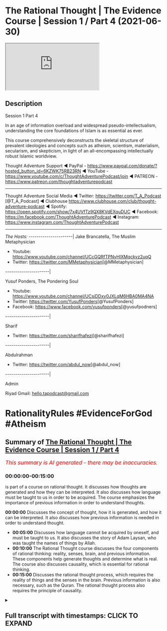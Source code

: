 # The Rational Thought | The Evidence Course | Session 1 / Part 4 (2021-06-30)

<iframe loading='lazy' allow='autoplay' src='https://www.youtube.com/embed/Nb7HHZDr5vU'></iframe>

## Description

Session 1 Part 4

In an age of information overload and widespread pseudo-intellectualism, understanding the core foundations of Islam is as essential as ever.

This course comprehensively deconstructs the skeletal structure of prevalent ideologies and concepts such as atheism, scientism, materialism, secularism, and skepticism, in light of an all-encompassing intellectually robust Islamic worldview.

Thought Adventure Support
◄ PayPal - <https://www.paypal.com/donate/?hosted_button_id=6KZWK75RB23RN>
◄ YouTube - <https://www.youtube.com/c/ThoughtAdventurePodcast/join>
◄ PATREON - <https://www.patreon.com/thoughtadventurepodcast>
____________________________________________________________________

Thought Adventure Social Media
◄ Twitter: <https://twitter.com/T_A_Podcast​​> [@T_A_Podcast]
◄ Clubhouse <https://www.clubhouse.com/club/thought-adventure-podcast>
◄ Spotify: <https://open.spotify.com/show/7x4UVfTz9QX8KVdEXquDUC>
◄ Facebook: <https://m.facebook.com/ThoughtAdventurePodcast>
◄ Instagram: <https://www.instagram.com/ThoughtAdventurePodcast​>

----------------------------------------------------------------

*The Hosts:*
----------------------|
Jake Brancatella, The Muslim Metaphysician

- Youtube: <https://www.youtube.com/channel/UCcGQRfTPNyHlXMqckvz2uqQ>
- Twitter:  <https://twitter.com/MMetaphysician​​> [@MMetaphysician]

----------------------|

Yusuf Ponders, The Pondering Soul

- Youtube: <https://www.youtube.com/channel/UCsiDDxy0JXLqM6HBA0MA4NA>
- Twitter: <https://twitter.com/YusufPonders​​> [@YusufPonders]
- Facebook: <https://www.facebook.com/yusufponders​> [@yusufpodners]

----------------------|

Sharif

- Twitter: <https://twitter.com/sharifhafezi​​> [@sharifhafezi]

----------------------|

Abdulrahman

- Twitter: <https://twitter.com/abdul_now​> [@abdul_now]

----------------------|

Admin

Riyad
Gmail: hello.tapodcast@gmail.com

# RationalityRules #EvidenceForGod #Atheism

## Summary of [The Rational Thought | The Evidence Course | Session 1 / Part 4](https://www.youtube.com/watch?v=Nb7HHZDr5vU)

*<span style="color:red; font-size:125%">This summary is AI generated - there may be inaccuracies</span>. [](/)*

### <a onclick="modifyYTiframeseektime('0')">00:00:00-00:15:00</a>

 is part of a course on rational thought. It discusses how thoughts are generated and how they can be interpreted. It also discusses how language must be taught to us in order to be acquired. The course emphasizes the importance of previous information in order to understand thoughts.

**<a onclick="modifyYTiframeseektime('0')">00:00:00</a>** Discusses the concept of thought, how it is generated, and how it can be interpreted. It also discusses how previous information is needed in order to understand thought.

- **<a onclick="modifyYTiframeseektime('300')">00:05:00</a>** Discusses how language cannot be acquired by oneself, and must be taught to us. It also discusses the story of Adam Laysan, who was taught the names of things by Allah.
- **<a onclick="modifyYTiframeseektime('600')">00:10:00</a>** The Rational Thought course discusses the four components of rational thinking: reality, senses, brain, and previous information. These components help generate thoughts and determine what is real. The course also discusses causality, which is essential for rational thinking.
- **<a onclick="modifyYTiframeseektime('900')">00:15:00</a>** Discusses the rational thought process, which requires the reality of things and the senses in the brain. Previous information is also necessary, such as the Quran. The rational thought process also requires the principle of causality.

<details><summary><h2>Full transcript with timestamps: CLICK TO EXPAND</h2></summary>

<a onclick="modifyYTiframeseektime('15')">0:00:15</a> so you're about to sit down and watch  
<a onclick="modifyYTiframeseektime('17')">0:00:17</a> this video  
<a onclick="modifyYTiframeseektime('18')">0:00:18</a> and suddenly somebody knocks on the door  
<a onclick="modifyYTiframeseektime('21')">0:00:21</a> would it be rational to say that there  
<a onclick="modifyYTiframeseektime('24')">0:00:24</a> is somebody behind the door  
<a onclick="modifyYTiframeseektime('26')">0:00:26</a> or rational to say that somebody or  
<a onclick="modifyYTiframeseektime('28')">0:00:28</a> something has caused that knocking  
<a onclick="modifyYTiframeseektime('31')">0:00:31</a> obviously yes it's a rational concept or  
<a onclick="modifyYTiframeseektime('33')">0:00:33</a> rational idea  
<a onclick="modifyYTiframeseektime('35')">0:00:35</a> that the door doesn't cause its own  
<a onclick="modifyYTiframeseektime('36')">0:00:36</a> knocking and therefore there must be  
<a onclick="modifyYTiframeseektime('38')">0:00:38</a> something that has caused the knocking  
<a onclick="modifyYTiframeseektime('40')">0:00:40</a> from a state of non-knocking so we  
<a onclick="modifyYTiframeseektime('43')">0:00:43</a> naturally asked that and we didn't  
<a onclick="modifyYTiframeseektime('44')">0:00:44</a> actually come to that conclusion  
<a onclick="modifyYTiframeseektime('46')">0:00:46</a> now imagine if somebody turned around  
<a onclick="modifyYTiframeseektime('47')">0:00:47</a> and said well the guy behind the door  
<a onclick="modifyYTiframeseektime('49')">0:00:49</a> has green eyes and i ask how do you know  
<a onclick="modifyYTiframeseektime('52')">0:00:52</a> he has green eyes  
<a onclick="modifyYTiframeseektime('53')">0:00:53</a> and he says well i can tell from the  
<a onclick="modifyYTiframeseektime('55')">0:00:55</a> knocking now does that make a rational  
<a onclick="modifyYTiframeseektime('57')">0:00:57</a> sense  
<a onclick="modifyYTiframeseektime('58')">0:00:58</a> would that be rationally justifiable  
<a onclick="modifyYTiframeseektime('61')">0:01:01</a> obviously  
<a onclick="modifyYTiframeseektime('62')">0:01:02</a> it's not rationally justifiable so  
<a onclick="modifyYTiframeseektime('65')">0:01:05</a> intuitively the reason why i give this  
<a onclick="modifyYTiframeseektime('67')">0:01:07</a> example because intuitively  
<a onclick="modifyYTiframeseektime('69')">0:01:09</a> we can understand that you know we can  
<a onclick="modifyYTiframeseektime('72')">0:01:12</a> identify what is rational and what is  
<a onclick="modifyYTiframeseektime('74')">0:01:14</a> irrational we have that sort of  
<a onclick="modifyYTiframeseektime('76')">0:01:16</a> intuitive knowledge regardless of that  
<a onclick="modifyYTiframeseektime('78')">0:01:18</a> but what we want to try and do today in  
<a onclick="modifyYTiframeseektime('81')">0:01:21</a> this session  
<a onclick="modifyYTiframeseektime('82')">0:01:22</a> is to precisely lay out the meaning  
<a onclick="modifyYTiframeseektime('86')">0:01:26</a> of thought and how thought is generated  
<a onclick="modifyYTiframeseektime('89')">0:01:29</a> and therefore look at some of the key  
<a onclick="modifyYTiframeseektime('92')">0:01:32</a> components  
<a onclick="modifyYTiframeseektime('93')">0:01:33</a> that we will utilize in order to look at  
<a onclick="modifyYTiframeseektime('96')">0:01:36</a> the question  
<a onclick="modifyYTiframeseektime('96')">0:01:36</a> whether the creator exists or not and  
<a onclick="modifyYTiframeseektime('99')">0:01:39</a> this aspect  
<a onclick="modifyYTiframeseektime('100')">0:01:40</a> is a little bit more trickier when  
<a onclick="modifyYTiframeseektime('101')">0:01:41</a> you're trying to make it more explicit  
<a onclick="modifyYTiframeseektime('107')">0:01:47</a> so the first question that will help us  
<a onclick="modifyYTiframeseektime('108')">0:01:48</a> elucidate what rational thinking is is  
<a onclick="modifyYTiframeseektime('110')">0:01:50</a> to understand  
<a onclick="modifyYTiframeseektime('111')">0:01:51</a> how do we generate thoughts in the first  
<a onclick="modifyYTiframeseektime('113')">0:01:53</a> place i'll give some basic examples to  
<a onclick="modifyYTiframeseektime('116')">0:01:56</a> to shall explain this point so imagine  
<a onclick="modifyYTiframeseektime('119')">0:01:59</a> you had  
<a onclick="modifyYTiframeseektime('119')">0:01:59</a> a person who's blind and he's been blind  
<a onclick="modifyYTiframeseektime('122')">0:02:02</a> from birth  
<a onclick="modifyYTiframeseektime('123')">0:02:03</a> and you say to him the chair is red you  
<a onclick="modifyYTiframeseektime('126')">0:02:06</a> know  
<a onclick="modifyYTiframeseektime('126')">0:02:06</a> he's been blind from birth and you told  
<a onclick="modifyYTiframeseektime('128')">0:02:08</a> him the chair is red he might understand  
<a onclick="modifyYTiframeseektime('130')">0:02:10</a> what a chair is  
<a onclick="modifyYTiframeseektime('131')">0:02:11</a> but would he understand what red is well  
<a onclick="modifyYTiframeseektime('133')">0:02:13</a> obviously not because he has no  
<a onclick="modifyYTiframeseektime('135')">0:02:15</a> conception of color  
<a onclick="modifyYTiframeseektime('136')">0:02:16</a> he's never seen color in his life let  
<a onclick="modifyYTiframeseektime('138')">0:02:18</a> alone the red color  
<a onclick="modifyYTiframeseektime('141')">0:02:21</a> similarly if i was to ask you the  
<a onclick="modifyYTiframeseektime('142')">0:02:22</a> question what does coke  
<a onclick="modifyYTiframeseektime('144')">0:02:24</a> taste like and here obviously i'm  
<a onclick="modifyYTiframeseektime('146')">0:02:26</a> talking about cola coke  
<a onclick="modifyYTiframeseektime('148')">0:02:28</a> not the other type the haram type  
<a onclick="modifyYTiframeseektime('152')">0:02:32</a> and and you'd probably say well coke  
<a onclick="modifyYTiframeseektime('155')">0:02:35</a> it tastes like coke yeah  
<a onclick="modifyYTiframeseektime('158')">0:02:38</a> now you explain it by what you've sensed  
<a onclick="modifyYTiframeseektime('162')">0:02:42</a> but if you maybe try a little harder in  
<a onclick="modifyYTiframeseektime('164')">0:02:44</a> terms of explaining it you might turn  
<a onclick="modifyYTiframeseektime('165')">0:02:45</a> around and say well it tastes fizzy  
<a onclick="modifyYTiframeseektime('166')">0:02:46</a> tastes sweet  
<a onclick="modifyYTiframeseektime('167')">0:02:47</a> has a caramel type of taste and what  
<a onclick="modifyYTiframeseektime('170')">0:02:50</a> we're now doing is when we're talking  
<a onclick="modifyYTiframeseektime('172')">0:02:52</a> about  
<a onclick="modifyYTiframeseektime('172')">0:02:52</a> what does you know how to generate  
<a onclick="modifyYTiframeseektime('174')">0:02:54</a> thinking within a blind man  
<a onclick="modifyYTiframeseektime('176')">0:02:56</a> or how to explain what coke uh  
<a onclick="modifyYTiframeseektime('179')">0:02:59</a> coke tastes like then what we're doing  
<a onclick="modifyYTiframeseektime('182')">0:03:02</a> is  
<a onclick="modifyYTiframeseektime('183')">0:03:03</a> we're describing things through  
<a onclick="modifyYTiframeseektime('185')">0:03:05</a> previously sensed reality with a blind  
<a onclick="modifyYTiframeseektime('187')">0:03:07</a> person he hasn't got the ability to  
<a onclick="modifyYTiframeseektime('189')">0:03:09</a> comprehend because he's not previously  
<a onclick="modifyYTiframeseektime('191')">0:03:11</a> sensed it  
<a onclick="modifyYTiframeseektime('192')">0:03:12</a> with the person who's drank coke or has  
<a onclick="modifyYTiframeseektime('195')">0:03:15</a> if he's never drank that if he's drunk  
<a onclick="modifyYTiframeseektime('197')">0:03:17</a> fizzy drinks and he's drunk sweet drinks  
<a onclick="modifyYTiframeseektime('199')">0:03:19</a> then he can understand he can  
<a onclick="modifyYTiframeseektime('201')">0:03:21</a> correlate with what you're saying he can  
<a onclick="modifyYTiframeseektime('203')">0:03:23</a> generate a thought okay  
<a onclick="modifyYTiframeseektime('204')">0:03:24</a> i understand what physios i understand  
<a onclick="modifyYTiframeseektime('206')">0:03:26</a> what sweet is and therefore when you're  
<a onclick="modifyYTiframeseektime('208')">0:03:28</a> saying that coke tastes fizzy and sweet  
<a onclick="modifyYTiframeseektime('210')">0:03:30</a> then i can sort of understand that i can  
<a onclick="modifyYTiframeseektime('212')">0:03:32</a> appreciate that  
<a onclick="modifyYTiframeseektime('213')">0:03:33</a> so you're describing things based upon  
<a onclick="modifyYTiframeseektime('216')">0:03:36</a> previously sensed reality  
<a onclick="modifyYTiframeseektime('218')">0:03:38</a> and these things are stored in our heads  
<a onclick="modifyYTiframeseektime('220')">0:03:40</a> so i can interpret and understand what  
<a onclick="modifyYTiframeseektime('221')">0:03:41</a> someone else  
<a onclick="modifyYTiframeseektime('223')">0:03:43</a> saying and when they describe something  
<a onclick="modifyYTiframeseektime('225')">0:03:45</a> uh  
<a onclick="modifyYTiframeseektime('226')">0:03:46</a> through this reference point of my  
<a onclick="modifyYTiframeseektime('228')">0:03:48</a> previously stored  
<a onclick="modifyYTiframeseektime('229')">0:03:49</a> idea let me give you another example  
<a onclick="modifyYTiframeseektime('232')">0:03:52</a> let's say i found a stone tablet and  
<a onclick="modifyYTiframeseektime('234')">0:03:54</a> found written on it  
<a onclick="modifyYTiframeseektime('236')">0:03:56</a> is some ancient egyptian hieroglyphs  
<a onclick="modifyYTiframeseektime('238')">0:03:58</a> could i understand a language  
<a onclick="modifyYTiframeseektime('240')">0:04:00</a> just by sensing the stone tablet by  
<a onclick="modifyYTiframeseektime('243')">0:04:03</a> looking at the language the hieroglyphic  
<a onclick="modifyYTiframeseektime('245')">0:04:05</a> language  
<a onclick="modifyYTiframeseektime('246')">0:04:06</a> if you had no knowledge of the  
<a onclick="modifyYTiframeseektime('248')">0:04:08</a> hieroglyphics would it be possible  
<a onclick="modifyYTiframeseektime('250')">0:04:10</a> no it wouldn't it would be impossible  
<a onclick="modifyYTiframeseektime('253')">0:04:13</a> and in fact it  
<a onclick="modifyYTiframeseektime('254')">0:04:14</a> was impossible to understand the ancient  
<a onclick="modifyYTiframeseektime('256')">0:04:16</a> egyptian language the hieroglyphic  
<a onclick="modifyYTiframeseektime('258')">0:04:18</a> language  
<a onclick="modifyYTiframeseektime('259')">0:04:19</a> because it became a lost language it was  
<a onclick="modifyYTiframeseektime('261')">0:04:21</a> only when they discovered  
<a onclick="modifyYTiframeseektime('263')">0:04:23</a> the rosetta stone and here what they had  
<a onclick="modifyYTiframeseektime('266')">0:04:26</a> was egyptian  
<a onclick="modifyYTiframeseektime('267')">0:04:27</a> hieroglyphs at the top and below it  
<a onclick="modifyYTiframeseektime('270')">0:04:30</a> was ancient greek and because it had  
<a onclick="modifyYTiframeseektime('272')">0:04:32</a> knowledge of the ancient greek  
<a onclick="modifyYTiframeseektime('274')">0:04:34</a> they were able to correspond the words  
<a onclick="modifyYTiframeseektime('276')">0:04:36</a> and the meanings and the sentences from  
<a onclick="modifyYTiframeseektime('278')">0:04:38</a> the hieroglyphs the ancient greek to  
<a onclick="modifyYTiframeseektime('280')">0:04:40</a> start to  
<a onclick="modifyYTiframeseektime('282')">0:04:42</a> decipher what each word meant because  
<a onclick="modifyYTiframeseektime('284')">0:04:44</a> they  
<a onclick="modifyYTiframeseektime('285')">0:04:45</a> already had the previous information of  
<a onclick="modifyYTiframeseektime('287')">0:04:47</a> ancient greek it was still it already  
<a onclick="modifyYTiframeseektime('288')">0:04:48</a> existed  
<a onclick="modifyYTiframeseektime('290')">0:04:50</a> so the reason why i give this example is  
<a onclick="modifyYTiframeseektime('292')">0:04:52</a> because when we sense the reality we  
<a onclick="modifyYTiframeseektime('294')">0:04:54</a> don't sense reality  
<a onclick="modifyYTiframeseektime('296')">0:04:56</a> without previous information we still  
<a onclick="modifyYTiframeseektime('298')">0:04:58</a> need something else  
<a onclick="modifyYTiframeseektime('299')">0:04:59</a> called previous information another  
<a onclick="modifyYTiframeseektime('302')">0:05:02</a> example of this is language and that's a  
<a onclick="modifyYTiframeseektime('304')">0:05:04</a> i think it's a key example here language  
<a onclick="modifyYTiframeseektime('307')">0:05:07</a> is not something that  
<a onclick="modifyYTiframeseektime('309')">0:05:09</a> we simply acquire through experience  
<a onclick="modifyYTiframeseektime('312')">0:05:12</a> so if you put a child in the middle of a  
<a onclick="modifyYTiframeseektime('315')">0:05:15</a> baby in the middle of the desert and it  
<a onclick="modifyYTiframeseektime('316')">0:05:16</a> grows up he's not going to acquire  
<a onclick="modifyYTiframeseektime('318')">0:05:18</a> language  
<a onclick="modifyYTiframeseektime('319')">0:05:19</a> he's going to have to learn language so  
<a onclick="modifyYTiframeseektime('320')">0:05:20</a> if it's kind of english he's not going  
<a onclick="modifyYTiframeseektime('322')">0:05:22</a> to acquire language on its own it's  
<a onclick="modifyYTiframeseektime('323')">0:05:23</a> going to have to be taught english  
<a onclick="modifyYTiframeseektime('325')">0:05:25</a> and english words or arabic or whatever  
<a onclick="modifyYTiframeseektime('327')">0:05:27</a> other language  
<a onclick="modifyYTiframeseektime('328')">0:05:28</a> in fact it won't even learn any language  
<a onclick="modifyYTiframeseektime('331')">0:05:31</a> this is a sad reality there are examples  
<a onclick="modifyYTiframeseektime('334')">0:05:34</a> of this  
<a onclick="modifyYTiframeseektime('335')">0:05:35</a> where children have been abandoned in  
<a onclick="modifyYTiframeseektime('337')">0:05:37</a> the jungles or been neglected in their  
<a onclick="modifyYTiframeseektime('339')">0:05:39</a> homes  
<a onclick="modifyYTiframeseektime('339')">0:05:39</a> where they have been isolated and  
<a onclick="modifyYTiframeseektime('342')">0:05:42</a> therefore  
<a onclick="modifyYTiframeseektime('342')">0:05:42</a> you know have not engaged or interacted  
<a onclick="modifyYTiframeseektime('345')">0:05:45</a> with other human beings they've not been  
<a onclick="modifyYTiframeseektime('347')">0:05:47</a> spoken to  
<a onclick="modifyYTiframeseektime('348')">0:05:48</a> and so they lost the ability to speak  
<a onclick="modifyYTiframeseektime('350')">0:05:50</a> they didn't speak when they were finally  
<a onclick="modifyYTiframeseektime('352')">0:05:52</a> rescued and this is an example of this  
<a onclick="modifyYTiframeseektime('354')">0:05:54</a> was the russian bird boy  
<a onclick="modifyYTiframeseektime('355')">0:05:55</a> because he was kept in a cage next to  
<a onclick="modifyYTiframeseektime('357')">0:05:57</a> birds and he started chirping like the  
<a onclick="modifyYTiframeseektime('359')">0:05:59</a> birds  
<a onclick="modifyYTiframeseektime('360')">0:06:00</a> and he was in 2008 and he was found when  
<a onclick="modifyYTiframeseektime('362')">0:06:02</a> he was eight years of age  
<a onclick="modifyYTiframeseektime('364')">0:06:04</a> in a cambodian cambodian jungle there  
<a onclick="modifyYTiframeseektime('367')">0:06:07</a> was a girl that was found when she was  
<a onclick="modifyYTiframeseektime('368')">0:06:08</a> 27 this is in 2007  
<a onclick="modifyYTiframeseektime('371')">0:06:11</a> and they found that they didn't have  
<a onclick="modifyYTiframeseektime('373')">0:06:13</a> language they didn't have like a basic  
<a onclick="modifyYTiframeseektime('375')">0:06:15</a> language they didn't have language  
<a onclick="modifyYTiframeseektime('376')">0:06:16</a> at all they just made grunts no language  
<a onclick="modifyYTiframeseektime('379')">0:06:19</a> at all  
<a onclick="modifyYTiframeseektime('380')">0:06:20</a> and also what's also very interesting is  
<a onclick="modifyYTiframeseektime('383')">0:06:23</a> that they found that these feral  
<a onclick="modifyYTiframeseektime('384')">0:06:24</a> they term feral children these children  
<a onclick="modifyYTiframeseektime('387')">0:06:27</a> that  
<a onclick="modifyYTiframeseektime('388')">0:06:28</a> did not have any interaction with human  
<a onclick="modifyYTiframeseektime('391')">0:06:31</a> language  
<a onclick="modifyYTiframeseektime('392')">0:06:32</a> before the age of seven lost the ability  
<a onclick="modifyYTiframeseektime('395')">0:06:35</a> to  
<a onclick="modifyYTiframeseektime('396')">0:06:36</a> learn grammar or make grammatically  
<a onclick="modifyYTiframeseektime('398')">0:06:38</a> correct speech  
<a onclick="modifyYTiframeseektime('399')">0:06:39</a> so they could after the age of seven  
<a onclick="modifyYTiframeseektime('401')">0:06:41</a> learn for example  
<a onclick="modifyYTiframeseektime('404')">0:06:44</a> uh and identify objects and the names of  
<a onclick="modifyYTiframeseektime('407')">0:06:47</a> objects  
<a onclick="modifyYTiframeseektime('408')">0:06:48</a> but they couldn't grammatically  
<a onclick="modifyYTiframeseektime('410')">0:06:50</a> construct  
<a onclick="modifyYTiframeseektime('411')">0:06:51</a> those vocabularies into a meaningful  
<a onclick="modifyYTiframeseektime('413')">0:06:53</a> sentence so they might turn around said  
<a onclick="modifyYTiframeseektime('415')">0:06:55</a> food eat but they wouldn't be able to  
<a onclick="modifyYTiframeseektime('417')">0:06:57</a> say the food is on the table  
<a onclick="modifyYTiframeseektime('419')">0:06:59</a> and i want to eat it yeah but they'd  
<a onclick="modifyYTiframeseektime('422')">0:07:02</a> rather they would just simply  
<a onclick="modifyYTiframeseektime('423')">0:07:03</a> use the vocab of that they look they so  
<a onclick="modifyYTiframeseektime('426')">0:07:06</a> this was the case  
<a onclick="modifyYTiframeseektime('427')">0:07:07</a> and what does this indicate it indicates  
<a onclick="modifyYTiframeseektime('429')">0:07:09</a> that actually  
<a onclick="modifyYTiframeseektime('430')">0:07:10</a> language that we acquire  
<a onclick="modifyYTiframeseektime('433')">0:07:13</a> cannot be something that we acquire  
<a onclick="modifyYTiframeseektime('435')">0:07:15</a> ourselves but rather it has to be taught  
<a onclick="modifyYTiframeseektime('437')">0:07:17</a> to us  
<a onclick="modifyYTiframeseektime('438')">0:07:18</a> including grammar so yes the brain has  
<a onclick="modifyYTiframeseektime('440')">0:07:20</a> to have the capacity to understand  
<a onclick="modifyYTiframeseektime('443')">0:07:23</a> and construct language grammatically but  
<a onclick="modifyYTiframeseektime('445')">0:07:25</a> you have to be supplied the input  
<a onclick="modifyYTiframeseektime('447')">0:07:27</a> that input comes from maybe a parent  
<a onclick="modifyYTiframeseektime('450')">0:07:30</a> people around us or society at large  
<a onclick="modifyYTiframeseektime('453')">0:07:33</a> that's the previous  
<a onclick="modifyYTiframeseektime('454')">0:07:34</a> information and so as a result we  
<a onclick="modifyYTiframeseektime('457')">0:07:37</a> realized that just  
<a onclick="modifyYTiframeseektime('458')">0:07:38</a> sensation alone doesn't lead and  
<a onclick="modifyYTiframeseektime('460')">0:07:40</a> generate to thinking  
<a onclick="modifyYTiframeseektime('462')">0:07:42</a> this was the point if you remember when  
<a onclick="modifyYTiframeseektime('463')">0:07:43</a> we talked about the empiricist and the  
<a onclick="modifyYTiframeseektime('465')">0:07:45</a> rationalists we said the empiricist said  
<a onclick="modifyYTiframeseektime('467')">0:07:47</a> you're not born with innate ideas  
<a onclick="modifyYTiframeseektime('469')">0:07:49</a> you just need to sense things well  
<a onclick="modifyYTiframeseektime('470')">0:07:50</a> actually we have to be born with certain  
<a onclick="modifyYTiframeseektime('472')">0:07:52</a> level of previous information  
<a onclick="modifyYTiframeseektime('474')">0:07:54</a> and certain level of innate ideas in  
<a onclick="modifyYTiframeseektime('476')">0:07:56</a> order to come up with  
<a onclick="modifyYTiframeseektime('478')">0:07:58</a> concepts otherwise just by sensation  
<a onclick="modifyYTiframeseektime('481')">0:08:01</a> alone  
<a onclick="modifyYTiframeseektime('481')">0:08:01</a> you wouldn't have that and this is a  
<a onclick="modifyYTiframeseektime('483')">0:08:03</a> profound profound  
<a onclick="modifyYTiframeseektime('485')">0:08:05</a> point because if it's the case that  
<a onclick="modifyYTiframeseektime('487')">0:08:07</a> language itself  
<a onclick="modifyYTiframeseektime('489')">0:08:09</a> cannot be acquired by ourselves it has  
<a onclick="modifyYTiframeseektime('492')">0:08:12</a> to be taught to us  
<a onclick="modifyYTiframeseektime('493')">0:08:13</a> then it makes sense when allah subhanahu  
<a onclick="modifyYTiframeseektime('496')">0:08:16</a> wa ta'ala in the quran  
<a onclick="modifyYTiframeseektime('497')">0:08:17</a> says in surah baqarah verse 4 31  
<a onclick="modifyYTiframeseektime('501')">0:08:21</a> and he taught adam all the names of  
<a onclick="modifyYTiframeseektime('504')">0:08:24</a> everything  
<a onclick="modifyYTiframeseektime('505')">0:08:25</a> then he showed them to the angels and  
<a onclick="modifyYTiframeseektime('507')">0:08:27</a> said tell me the names  
<a onclick="modifyYTiframeseektime('509')">0:08:29</a> of these if you are truthful hey allah  
<a onclick="modifyYTiframeseektime('512')">0:08:32</a> is mentioning the point that  
<a onclick="modifyYTiframeseektime('513')">0:08:33</a> adam laysan was taught the names of  
<a onclick="modifyYTiframeseektime('516')">0:08:36</a> things i the previous information was  
<a onclick="modifyYTiframeseektime('518')">0:08:38</a> first supplied  
<a onclick="modifyYTiframeseektime('519')">0:08:39</a> in terms of language and understanding  
<a onclick="modifyYTiframeseektime('522')">0:08:42</a> to  
<a onclick="modifyYTiframeseektime('522')">0:08:42</a> adam lesson from allah and  
<a onclick="modifyYTiframeseektime('526')">0:08:46</a> in the imam tabari's tafsir of this  
<a onclick="modifyYTiframeseektime('528')">0:08:48</a> story  
<a onclick="modifyYTiframeseektime('530')">0:08:50</a> he mentions further about how the angels  
<a onclick="modifyYTiframeseektime('534')">0:08:54</a> they came to adam islam and they started  
<a onclick="modifyYTiframeseektime('536')">0:08:56</a> to test him  
<a onclick="modifyYTiframeseektime('537')">0:08:57</a> you know his use of language they found  
<a onclick="modifyYTiframeseektime('539')">0:08:59</a> it you know novel  
<a onclick="modifyYTiframeseektime('541')">0:09:01</a> and so they asked him adam islam who is  
<a onclick="modifyYTiframeseektime('544')">0:09:04</a> the woman  
<a onclick="modifyYTiframeseektime('545')">0:09:05</a> who was created to be adam laysan's wife  
<a onclick="modifyYTiframeseektime('547')">0:09:07</a> and he  
<a onclick="modifyYTiframeseektime('548')">0:09:08</a> alaihi salam said she is howa  
<a onclick="modifyYTiframeseektime('551')">0:09:11</a> yeah and when the angels asked why she  
<a onclick="modifyYTiframeseektime('553')">0:09:13</a> named such  
<a onclick="modifyYTiframeseektime('555')">0:09:15</a> and he said because she was created from  
<a onclick="modifyYTiframeseektime('558')">0:09:18</a> something alive  
<a onclick="modifyYTiframeseektime('559')">0:09:19</a> hey which means life so howa  
<a onclick="modifyYTiframeseektime('563')">0:09:23</a> is a construct of the word hey and so  
<a onclick="modifyYTiframeseektime('565')">0:09:25</a> this allows us or this also demonstrates  
<a onclick="modifyYTiframeseektime('567')">0:09:27</a> to us  
<a onclick="modifyYTiframeseektime('568')">0:09:28</a> an aspect of the thinking process which  
<a onclick="modifyYTiframeseektime('571')">0:09:31</a> is the ability to sense a reality  
<a onclick="modifyYTiframeseektime('573')">0:09:33</a> and to link to previous information or  
<a onclick="modifyYTiframeseektime('575')">0:09:35</a> innate concepts  
<a onclick="modifyYTiframeseektime('576')">0:09:36</a> and then develop and expand  
<a onclick="modifyYTiframeseektime('580')">0:09:40</a> our concepts beyond that so we can for  
<a onclick="modifyYTiframeseektime('583')">0:09:43</a> example there's a very brief example  
<a onclick="modifyYTiframeseektime('586')">0:09:46</a> if i uh if i've sensed gold and i've  
<a onclick="modifyYTiframeseektime('589')">0:09:49</a> sensed a mountain  
<a onclick="modifyYTiframeseektime('591')">0:09:51</a> and in my mind i can imagine a mountain  
<a onclick="modifyYTiframeseektime('593')">0:09:53</a> that's purely made out of gold  
<a onclick="modifyYTiframeseektime('596')">0:09:56</a> you know this is what i can do i can  
<a onclick="modifyYTiframeseektime('597')">0:09:57</a> construct that similarly in language we  
<a onclick="modifyYTiframeseektime('600')">0:10:00</a> can construct  
<a onclick="modifyYTiframeseektime('601')">0:10:01</a> based upon the previous information new  
<a onclick="modifyYTiframeseektime('603')">0:10:03</a> terms  
<a onclick="modifyYTiframeseektime('604')">0:10:04</a> like for example biology comes from the  
<a onclick="modifyYTiframeseektime('606')">0:10:06</a> word bio  
<a onclick="modifyYTiframeseektime('607')">0:10:07</a> and ology bio means organic or life and  
<a onclick="modifyYTiframeseektime('610')">0:10:10</a> ology means study  
<a onclick="modifyYTiframeseektime('612')">0:10:12</a> so biology means the study of life or  
<a onclick="modifyYTiframeseektime('614')">0:10:14</a> terms like globalization  
<a onclick="modifyYTiframeseektime('617')">0:10:17</a> global meaning the world and ization in  
<a onclick="modifyYTiframeseektime('619')">0:10:19</a> this suffix is used to refer to  
<a onclick="modifyYTiframeseektime('621')">0:10:21</a> something  
<a onclick="modifyYTiframeseektime('622')">0:10:22</a> to make something like that or to make  
<a onclick="modifyYTiframeseektime('624')">0:10:24</a> it so globalization means to make global  
<a onclick="modifyYTiframeseektime('627')">0:10:27</a> like nationalization is to make  
<a onclick="modifyYTiframeseektime('628')">0:10:28</a> national so we can construct language in  
<a onclick="modifyYTiframeseektime('631')">0:10:31</a> this way  
<a onclick="modifyYTiframeseektime('632')">0:10:32</a> and we can understand whether the what  
<a onclick="modifyYTiframeseektime('634')">0:10:34</a> we've constructed  
<a onclick="modifyYTiframeseektime('635')">0:10:35</a> in this way is it a rational idea or an  
<a onclick="modifyYTiframeseektime('639')">0:10:39</a> irrational idea  
<a onclick="modifyYTiframeseektime('640')">0:10:40</a> because we can make these imaginations  
<a onclick="modifyYTiframeseektime('642')">0:10:42</a> like the mountain of gold  
<a onclick="modifyYTiframeseektime('643')">0:10:43</a> by understanding whether it has  
<a onclick="modifyYTiframeseektime('645')">0:10:45</a> correspondence upon the reality  
<a onclick="modifyYTiframeseektime('648')">0:10:48</a> so let's just really simplify what we've  
<a onclick="modifyYTiframeseektime('650')">0:10:50</a> said  
<a onclick="modifyYTiframeseektime('652')">0:10:52</a> famous scholarship dr edin and he was a  
<a onclick="modifyYTiframeseektime('655')">0:10:55</a> scholar of the 20th century  
<a onclick="modifyYTiframeseektime('658')">0:10:58</a> and he stated what the rational method  
<a onclick="modifyYTiframeseektime('660')">0:11:00</a> was and what it was composed of and he  
<a onclick="modifyYTiframeseektime('661')">0:11:01</a> mentioned this in the book  
<a onclick="modifyYTiframeseektime('663')">0:11:03</a> of islam systems of islam and also the  
<a onclick="modifyYTiframeseektime('666')">0:11:06</a> book at afghir  
<a onclick="modifyYTiframeseektime('667')">0:11:07</a> the thinking and he said rational  
<a onclick="modifyYTiframeseektime('670')">0:11:10</a> thinking or rational method  
<a onclick="modifyYTiframeseektime('673')">0:11:13</a> is built upon four components first you  
<a onclick="modifyYTiframeseektime('675')">0:11:15</a> need a reality  
<a onclick="modifyYTiframeseektime('676')">0:11:16</a> second you need senses to send the sense  
<a onclick="modifyYTiframeseektime('678')">0:11:18</a> of reality  
<a onclick="modifyYTiframeseektime('680')">0:11:20</a> thirdly you need the brain which the  
<a onclick="modifyYTiframeseektime('682')">0:11:22</a> reality is trans  
<a onclick="modifyYTiframeseektime('684')">0:11:24</a> the reality through the senses  
<a onclick="modifyYTiframeseektime('685')">0:11:25</a> transmitted to the brain and the brain  
<a onclick="modifyYTiframeseektime('687')">0:11:27</a> has stored  
<a onclick="modifyYTiframeseektime('688')">0:11:28</a> information or previous information so  
<a onclick="modifyYTiframeseektime('690')">0:11:30</a> you have these things  
<a onclick="modifyYTiframeseektime('691')">0:11:31</a> reality senses brain and previous  
<a onclick="modifyYTiframeseektime('694')">0:11:34</a> information  
<a onclick="modifyYTiframeseektime('695')">0:11:35</a> in order to generate thought and if we  
<a onclick="modifyYTiframeseektime('697')">0:11:37</a> understand  
<a onclick="modifyYTiframeseektime('698')">0:11:38</a> this definition of thought then we can  
<a onclick="modifyYTiframeseektime('701')">0:11:41</a> understand a few things  
<a onclick="modifyYTiframeseektime('702')">0:11:42</a> we can conclude a certain certain things  
<a onclick="modifyYTiframeseektime('705')">0:11:45</a> the first thing that we can conclude  
<a onclick="modifyYTiframeseektime('707')">0:11:47</a> is well if reality is necessary to think  
<a onclick="modifyYTiframeseektime('711')">0:11:51</a> and i think therefore reality must exist  
<a onclick="modifyYTiframeseektime('715')">0:11:55</a> so this  
<a onclick="modifyYTiframeseektime('716')">0:11:56</a> point about people say oh you know how  
<a onclick="modifyYTiframeseektime('718')">0:11:58</a> do we know things around us exist how do  
<a onclick="modifyYTiframeseektime('719')">0:11:59</a> we know reality exists  
<a onclick="modifyYTiframeseektime('721')">0:12:01</a> all these types of speculations well i  
<a onclick="modifyYTiframeseektime('724')">0:12:04</a> think  
<a onclick="modifyYTiframeseektime('724')">0:12:04</a> therefore there must be a reality that  
<a onclick="modifyYTiframeseektime('728')">0:12:08</a> has allowed me  
<a onclick="modifyYTiframeseektime('729')">0:12:09</a> to make this thought in the first place  
<a onclick="modifyYTiframeseektime('731')">0:12:11</a> secondly if reality is the cause of  
<a onclick="modifyYTiframeseektime('734')">0:12:14</a> thinking  
<a onclick="modifyYTiframeseektime('735')">0:12:15</a> then what we are saying is that  
<a onclick="modifyYTiframeseektime('737')">0:12:17</a> causality is a necessary component of  
<a onclick="modifyYTiframeseektime('739')">0:12:19</a> rational thinking  
<a onclick="modifyYTiframeseektime('741')">0:12:21</a> so what generated this idea was the  
<a onclick="modifyYTiframeseektime('743')">0:12:23</a> reality  
<a onclick="modifyYTiframeseektime('744')">0:12:24</a> so when you've got a person's blind from  
<a onclick="modifyYTiframeseektime('746')">0:12:26</a> birth he can't sense the color red  
<a onclick="modifyYTiframeseektime('748')">0:12:28</a> he's not going to generate thinking  
<a onclick="modifyYTiframeseektime('749')">0:12:29</a> within him if he  
<a onclick="modifyYTiframeseektime('751')">0:12:31</a> suddenly is able to see and he looks at  
<a onclick="modifyYTiframeseektime('753')">0:12:33</a> the color red it's going to give him a  
<a onclick="modifyYTiframeseektime('754')">0:12:34</a> comprehension what you mean now by the  
<a onclick="modifyYTiframeseektime('756')">0:12:36</a> color red  
<a onclick="modifyYTiframeseektime('757')">0:12:37</a> he's generated thinking that generation  
<a onclick="modifyYTiframeseektime('759')">0:12:39</a> of thinking or generating your thinking  
<a onclick="modifyYTiframeseektime('762')">0:12:42</a> was caused by the sensation of reality  
<a onclick="modifyYTiframeseektime('764')">0:12:44</a> so you have to accept this principle of  
<a onclick="modifyYTiframeseektime('766')">0:12:46</a> causality as well  
<a onclick="modifyYTiframeseektime('767')">0:12:47</a> furthermore causality is even more fun  
<a onclick="modifyYTiframeseektime('771')">0:12:51</a> well it's it can be also shown in  
<a onclick="modifyYTiframeseektime('773')">0:12:53</a> another way as well  
<a onclick="modifyYTiframeseektime('774')">0:12:54</a> which is which is really important and  
<a onclick="modifyYTiframeseektime('776')">0:12:56</a> is really  
<a onclick="modifyYTiframeseektime('778')">0:12:58</a> very important connected to the  
<a onclick="modifyYTiframeseektime('779')">0:12:59</a> comprehensive comprehensible to  
<a onclick="modifyYTiframeseektime('782')">0:13:02</a> comprehend  
<a onclick="modifyYTiframeseektime('783')">0:13:03</a> let me give you an example you've got  
<a onclick="modifyYTiframeseektime('785')">0:13:05</a> two colorless old  
<a onclick="modifyYTiframeseektime('787')">0:13:07</a> colorless liquids and you wanted to know  
<a onclick="modifyYTiframeseektime('790')">0:13:10</a> whether these two colorless liquids are  
<a onclick="modifyYTiframeseektime('792')">0:13:12</a> the same thing  
<a onclick="modifyYTiframeseektime('794')">0:13:14</a> same reality same liquid or are they two  
<a onclick="modifyYTiframeseektime('797')">0:13:17</a> different liquids  
<a onclick="modifyYTiframeseektime('798')">0:13:18</a> how are you gonna know well if they  
<a onclick="modifyYTiframeseektime('801')">0:13:21</a> react  
<a onclick="modifyYTiframeseektime('802')">0:13:22</a> differently at the same cause you're  
<a onclick="modifyYTiframeseektime('804')">0:13:24</a> gonna call them two different things  
<a onclick="modifyYTiframeseektime('806')">0:13:26</a> for example if i take one color color  
<a onclick="modifyYTiframeseektime('809')">0:13:29</a> the colorless liquid and i put heat to  
<a onclick="modifyYTiframeseektime('811')">0:13:31</a> it and i  
<a onclick="modifyYTiframeseektime('812')">0:13:32</a> bring it to the boil and find it boils  
<a onclick="modifyYTiframeseektime('814')">0:13:34</a> at 100 degrees celsius  
<a onclick="modifyYTiframeseektime('816')">0:13:36</a> then i think to myself hold on this is  
<a onclick="modifyYTiframeseektime('819')">0:13:39</a> you know distinct and it might be water  
<a onclick="modifyYTiframeseektime('822')">0:13:42</a> and then i take the other liquid  
<a onclick="modifyYTiframeseektime('824')">0:13:44</a> and i boil it and i find it boils at  
<a onclick="modifyYTiframeseektime('825')">0:13:45</a> about 78 degrees celsius i think hold on  
<a onclick="modifyYTiframeseektime('828')">0:13:48</a> there's two different liquids here  
<a onclick="modifyYTiframeseektime('830')">0:13:50</a> because i subject them to the same cause  
<a onclick="modifyYTiframeseektime('832')">0:13:52</a> but they exhibit different effects  
<a onclick="modifyYTiframeseektime('836')">0:13:56</a> and maybe if i drink one liquid it  
<a onclick="modifyYTiframeseektime('837')">0:13:57</a> quenches my first  
<a onclick="modifyYTiframeseektime('839')">0:13:59</a> and the other liquid is probably haram  
<a onclick="modifyYTiframeseektime('842')">0:14:02</a> i alcohol and makes them tipsy  
<a onclick="modifyYTiframeseektime('845')">0:14:05</a> so we distinguish realities based upon  
<a onclick="modifyYTiframeseektime('849')">0:14:09</a> the effects differing  
<a onclick="modifyYTiframeseektime('853')">0:14:13</a> from each other even though they inhabit  
<a onclick="modifyYTiframeseektime('855')">0:14:15</a> the same causes so i know a table is  
<a onclick="modifyYTiframeseektime('857')">0:14:17</a> different to  
<a onclick="modifyYTiframeseektime('858')">0:14:18</a> a camera a camera is different to a  
<a onclick="modifyYTiframeseektime('861')">0:14:21</a> light a light is different to carpet  
<a onclick="modifyYTiframeseektime('864')">0:14:24</a> yeah just giving you random examples but  
<a onclick="modifyYTiframeseektime('867')">0:14:27</a> the reason why i'm saying this is  
<a onclick="modifyYTiframeseektime('868')">0:14:28</a> because  
<a onclick="modifyYTiframeseektime('869')">0:14:29</a> we sense the different attributes that  
<a onclick="modifyYTiframeseektime('872')">0:14:32</a> exist within these things  
<a onclick="modifyYTiframeseektime('873')">0:14:33</a> and when we're sensing the different  
<a onclick="modifyYTiframeseektime('874')">0:14:34</a> attributes what we're really sensing  
<a onclick="modifyYTiframeseektime('876')">0:14:36</a> is the different effects and the  
<a onclick="modifyYTiframeseektime('879')">0:14:39</a> different effects  
<a onclick="modifyYTiframeseektime('880')">0:14:40</a> even though these things exist at the  
<a onclick="modifyYTiframeseektime('882')">0:14:42</a> same cause causality or the same causes  
<a onclick="modifyYTiframeseektime('885')">0:14:45</a> and same conditions and that's what we  
<a onclick="modifyYTiframeseektime('888')">0:14:48</a> store in our mind  
<a onclick="modifyYTiframeseektime('889')">0:14:49</a> that's what we understand so when we  
<a onclick="modifyYTiframeseektime('891')">0:14:51</a> talk about sweet we're talking about the  
<a onclick="modifyYTiframeseektime('892')">0:14:52</a> effect  
<a onclick="modifyYTiframeseektime('894')">0:14:54</a> yeah the same cause which is different  
<a onclick="modifyYTiframeseektime('896')">0:14:56</a> or  
<a onclick="modifyYTiframeseektime('897')">0:14:57</a> a particular cause which is different to  
<a onclick="modifyYTiframeseektime('899')">0:14:59</a> maybe something that tastes  
<a onclick="modifyYTiframeseektime('900')">0:15:00</a> fizzy so that's a different effect even  
<a onclick="modifyYTiframeseektime('902')">0:15:02</a> though both are  
<a onclick="modifyYTiframeseektime('904')">0:15:04</a> you know consumed or tasted that's how  
<a onclick="modifyYTiframeseektime('906')">0:15:06</a> we're sensing them  
<a onclick="modifyYTiframeseektime('907')">0:15:07</a> so therefore we understand and  
<a onclick="modifyYTiframeseektime('909')">0:15:09</a> comprehend and that's how we understand  
<a onclick="modifyYTiframeseektime('911')">0:15:11</a> and comprehend the universe around us  
<a onclick="modifyYTiframeseektime('914')">0:15:14</a> so this is what we mean by the rational  
<a onclick="modifyYTiframeseektime('916')">0:15:16</a> method the rational method requires the  
<a onclick="modifyYTiframeseektime('918')">0:15:18</a> reality  
<a onclick="modifyYTiframeseektime('919')">0:15:19</a> and it requires previous information as  
<a onclick="modifyYTiframeseektime('921')">0:15:21</a> well as the senses in the brain  
<a onclick="modifyYTiframeseektime('923')">0:15:23</a> that the previous information is  
<a onclick="modifyYTiframeseektime('925')">0:15:25</a> something that you know we are  
<a onclick="modifyYTiframeseektime('927')">0:15:27</a> you know we have innate concepts like  
<a onclick="modifyYTiframeseektime('928')">0:15:28</a> causality but also has to be supplied to  
<a onclick="modifyYTiframeseektime('931')">0:15:31</a> us through  
<a onclick="modifyYTiframeseektime('932')">0:15:32</a> language has to be taught to us you know  
<a onclick="modifyYTiframeseektime('934')">0:15:34</a> we've obviously got the quran as  
<a onclick="modifyYTiframeseektime('935')">0:15:35</a> mentioned  
<a onclick="modifyYTiframeseektime('936')">0:15:36</a> but we've also got very strong empirical  
<a onclick="modifyYTiframeseektime('938')">0:15:38</a> evidence  
<a onclick="modifyYTiframeseektime('939')">0:15:39</a> and also rational evidence on the things  
<a onclick="modifyYTiframeseektime('941')">0:15:41</a> like the hieroglyphics etc  
<a onclick="modifyYTiframeseektime('945')">0:15:45</a> so we've got that and the other aspect  
<a onclick="modifyYTiframeseektime('947')">0:15:47</a> is that causality is a component  
<a onclick="modifyYTiframeseektime('950')">0:15:50</a> for rational thinking so just like i  
<a onclick="modifyYTiframeseektime('952')">0:15:52</a> said if i think there must be a reality  
<a onclick="modifyYTiframeseektime('955')">0:15:55</a> that exists  
<a onclick="modifyYTiframeseektime('956')">0:15:56</a> in the same way if i can think and i  
<a onclick="modifyYTiframeseektime('959')">0:15:59</a> need causality to  
<a onclick="modifyYTiframeseektime('962')">0:16:02</a> exist in order for me to think the fact  
<a onclick="modifyYTiframeseektime('964')">0:16:04</a> that i think  
<a onclick="modifyYTiframeseektime('965')">0:16:05</a> means that therefore causality exists so  
<a onclick="modifyYTiframeseektime('967')">0:16:07</a> causality is not a principle we derive  
<a onclick="modifyYTiframeseektime('970')">0:16:10</a> for experience i see causality therefore  
<a onclick="modifyYTiframeseektime('973')">0:16:13</a> i'll believe in it  
<a onclick="modifyYTiframeseektime('974')">0:16:14</a> rather causality is something that's  
<a onclick="modifyYTiframeseektime('976')">0:16:16</a> necessary as a component to the thinking  
<a onclick="modifyYTiframeseektime('979')">0:16:19</a> process  
<a onclick="modifyYTiframeseektime('979')">0:16:19</a> itself and it's from this basis and  
<a onclick="modifyYTiframeseektime('982')">0:16:22</a> understanding that we can start to  
<a onclick="modifyYTiframeseektime('984')">0:16:24</a> investigate whether a creator exists or  
<a onclick="modifyYTiframeseektime('994')">0:16:34</a> not  
</details>
